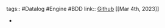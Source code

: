 tags:: #Datalog #Engine #BDD 
link:: [Github](https://github.com/tonsky/datascript) 
[[Mar 4th, 2023]]

-
